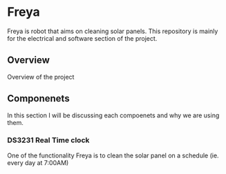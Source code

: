 # Freya
Freya is robot that aims on cleaning solar panels. This repository is mainly for the electrical and software section of the project.

## Overview
  Overview of the project
## Componenets
  In this section I will be discussing each compoenets and why we are using them.
### DS3231 Real Time clock
  One of the functionality Freya is to clean the solar panel on a schedule (ie. every day at 7:00AM) 
